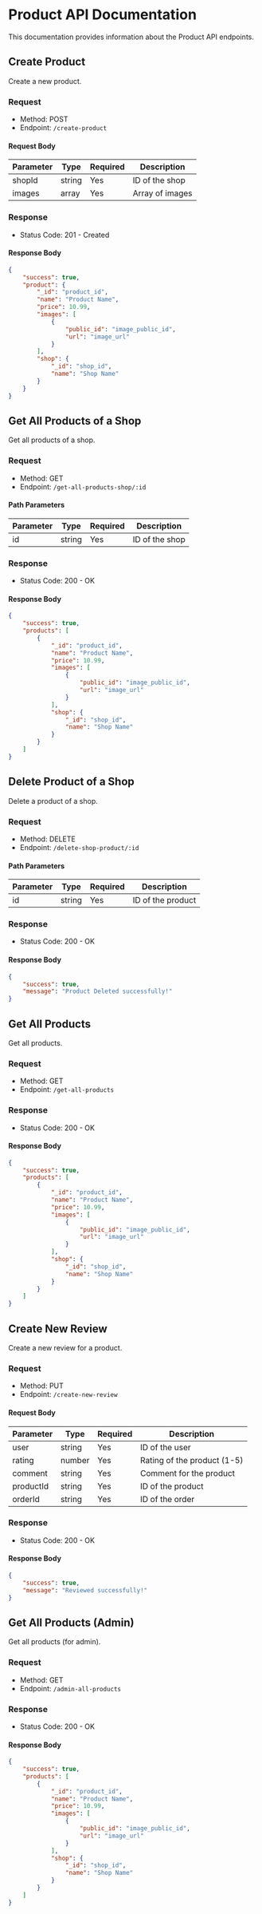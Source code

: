 # Product API Documentation

This documentation provides information about the Product API endpoints.

## Create Product

Create a new product.

### Request

- Method: POST
- Endpoint: `/create-product`

#### Request Body

| Parameter | Type   | Required | Description       |
| --------- | ------ | -------- | ----------------- |
| shopId    | string | Yes      | ID of the shop    |
| images    | array  | Yes      | Array of images    |

### Response

- Status Code: 201 - Created

#### Response Body

```json
{
    "success": true,
    "product": {
        "_id": "product_id",
        "name": "Product Name",
        "price": 10.99,
        "images": [
            {
                "public_id": "image_public_id",
                "url": "image_url"
            }
        ],
        "shop": {
            "_id": "shop_id",
            "name": "Shop Name"
        }
    }
}
```

## Get All Products of a Shop

Get all products of a shop.

### Request

- Method: GET
- Endpoint: `/get-all-products-shop/:id`

#### Path Parameters

| Parameter | Type   | Required | Description       |
| --------- | ------ | -------- | ----------------- |
| id        | string | Yes      | ID of the shop    |

### Response

- Status Code: 200 - OK

#### Response Body

```json
{
    "success": true,
    "products": [
        {
            "_id": "product_id",
            "name": "Product Name",
            "price": 10.99,
            "images": [
                {
                    "public_id": "image_public_id",
                    "url": "image_url"
                }
            ],
            "shop": {
                "_id": "shop_id",
                "name": "Shop Name"
            }
        }
    ]
}
```

## Delete Product of a Shop

Delete a product of a shop.

### Request

- Method: DELETE
- Endpoint: `/delete-shop-product/:id`

#### Path Parameters

| Parameter | Type   | Required | Description       |
| --------- | ------ | -------- | ----------------- |
| id        | string | Yes      | ID of the product |

### Response

- Status Code: 200 - OK

#### Response Body

```json
{
    "success": true,
    "message": "Product Deleted successfully!"
}
```

## Get All Products

Get all products.

### Request

- Method: GET
- Endpoint: `/get-all-products`

### Response

- Status Code: 200 - OK

#### Response Body

```json
{
    "success": true,
    "products": [
        {
            "_id": "product_id",
            "name": "Product Name",
            "price": 10.99,
            "images": [
                {
                    "public_id": "image_public_id",
                    "url": "image_url"
                }
            ],
            "shop": {
                "_id": "shop_id",
                "name": "Shop Name"
            }
        }
    ]
}
```

## Create New Review

Create a new review for a product.

### Request

- Method: PUT
- Endpoint: `/create-new-review`

#### Request Body

| Parameter | Type   | Required | Description       |
| --------- | ------ | -------- | ----------------- |
| user      | string | Yes      | ID of the user    |
| rating    | number | Yes      | Rating of the product (1-5) |
| comment   | string | Yes      | Comment for the product |
| productId | string | Yes      | ID of the product |
| orderId   | string | Yes      | ID of the order   |

### Response

- Status Code: 200 - OK

#### Response Body

```json
{
    "success": true,
    "message": "Reviewed successfully!"
}
```

## Get All Products (Admin)

Get all products (for admin).

### Request

- Method: GET
- Endpoint: `/admin-all-products`

### Response

- Status Code: 200 - OK

#### Response Body

```json
{
    "success": true,
    "products": [
        {
            "_id": "product_id",
            "name": "Product Name",
            "price": 10.99,
            "images": [
                {
                    "public_id": "image_public_id",
                    "url": "image_url"
                }
            ],
            "shop": {
                "_id": "shop_id",
                "name": "Shop Name"
            }
        }
    ]
}
```
